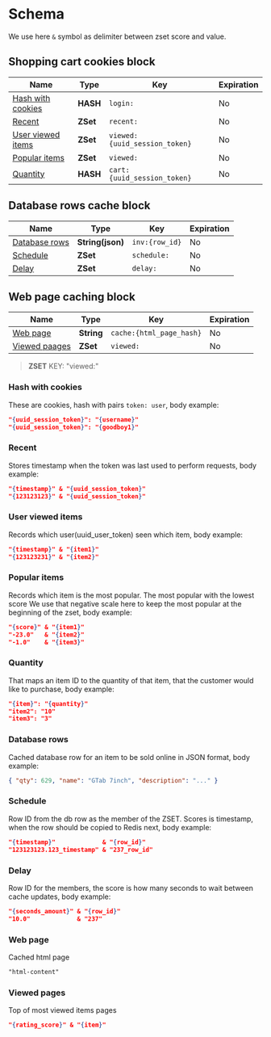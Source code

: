 # Schema

We use here `&` symbol as delimiter between zset score and value.

## Shopping cart cookies block

| Name                                    | Type     | Key                           | Expiration |
| --------------------------------------- | -------- | ----------------------------- | ---------- |
| [Hash with cookies](#hash-with-cookies) | **HASH** | `login:`                      | No         |
| [Recent](#recent)                       | **ZSet** | `recent:`                     | No         |
| [User viewed items](#user-viewed-items) | **ZSet** | `viewed:{uuid_session_token}` | No         |
| [Popular items](#popular-items)         | **ZSet** | `viewed:`                     | No         |
| [Quantity](#quantity)                   | **HASH** | `cart:{uuid_session_token}`   | No         |

## Database rows cache block

| Name                            | Type             | Key            | Expiration |
| ------------------------------- | ---------------- | -------------- | ---------- |
| [Database rows](#database-rows) | **String(json)** | `inv:{row_id}` | No         |
| [Schedule](#schedule)           | **ZSet**         | `schedule:`    | No         |
| [Delay](#delay)                 | **ZSet**         | `delay:`       | No         |

## Web page caching block

| Name                           | Type       | Key                      | Expiration |
| ------------------------------ | ---------- | ------------------------ | ---------- |
| [Web page](#web-page)          | **String** | `cache:{html_page_hash}` | No         |
| [Viewed paages](#viewed-pages) | **ZSet**   | `viewed:`                | No         |

> **ZSET** KEY: "viewed:"

### Hash with cookies

These are cookies, hash with pairs `token: user`, body example:

```json
"{uuid_session_token}": "{username}"
"{uuid_session_token}": "{goodboy1}"
```

### Recent

Stores timestamp when the token was last used to perform requests, body example:

```json
"{timestamp}" & "{uuid_session_token}"
"{123123123}" & "{uuid_session_token}"
```

### User viewed items

Records which user(uuid_user_token) seen which item, body example:

```json
"{timestamp}" & "{item1}"
"{123123231}" & "{item2}"
```

### Popular items

Records which item is the most popular. The most popular with the lowest score
We use that negative scale here to keep the most popular at the beginning of the zset, body example:

```json
"{score}" & "{item1}"
"-23.0"   & "{item2}"
"-1.0"    & "{item3}"
```

### Quantity

That maps an item ID to the quantity of that item, that the customer would like to purchase, body example:

```json
"{item}": "{quantity}"
"item2": "10"
"item3": "3"
```

### Database rows

Cached database row for an item to be sold online in JSON format, body example:

```json
{ "qty": 629, "name": "GTab 7inch", "description": "..." }
```

### Schedule

Row ID from the db row as the member of the ZSET. Scores is timestamp,
when the row should be copied to Redis next, body example:

```json
"{timestamp}"             & "{row_id}"
"123123123.123_timestamp" & "237_row_id"
```

### Delay

Row ID for the members, the score is how many seconds
to wait between cache updates, body example:

```json
"{seconds_amount}" & "{row_id}"
"10.0"             & "237"
```

### Web page

Cached html page

```txt
"html-content"
```

### Viewed pages

Top of most viewed items pages

```json
"{rating_score}" & "{item}"
```
